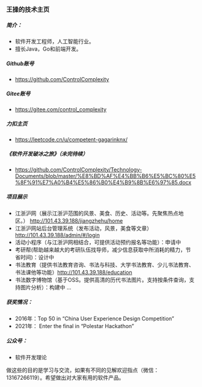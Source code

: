 ### 王操的技术主页

##### 简介：
* 软件开发工程师，人工智能行业。
* 擅长Java，Go和前端开发。

##### Github账号
* https://github.com/ControlComplexity

##### Gitee账号
* https://gitee.com/control_complexity

##### 力扣主页
* https://leetcode.cn/u/competent-gagarinknx/

##### 《软件开发破冰之旅》（未完待续）
* https://github.com/ControlComplexity/Technology-Documents/blob/master/%E8%BD%AF%E4%BB%B6%E5%BC%80%E5%8F%91%E7%A0%B4%E5%86%B0%E4%B9%8B%E6%97%85.docx

##### 项目展示
* 江浙沪网（展示江浙沪范围的风景、美食、历史、活动等。先聚焦热点地区。） http://101.43.39.188/jiangzhehu/home 
* 江浙沪网站后台管理系统（发布活动，风景，美食等文章） http://101.43.39.188/admin/#/login
* 活动小程序（与江浙沪网相结合，可提供活动预约报名等功能）：申请中
* 考研帮(帮助越来越大的考研队伍找导师，减少信息获取中所消耗的精力，节省时间)：设计中
* 书法教育（提供书法教育咨询、书法与科技、大学书法教育、少儿书法教育、书法课他等功能）http://101.43.39.188/education
* 书法数字博物馆（基于OSS。提供高清的历代书法图片。支持按条件查询，支持图片分析）：构建中
 ...

##### 获奖情况： 
* 2016年：Top 50 in “China User Experience Design Competition” 
* 2021年： Enter the final in “Polestar Hackathon”

##### 公众号：
* 软件开发理论

做这些的目的是学习与交流，如果有不同的见解欢迎指点（微信：13167266119）。希望做出对大家有用的软件产品。
